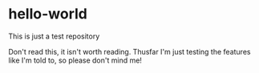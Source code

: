 # hello-world
This is just a test repository

Don't read this, it isn't worth reading.
Thusfar I'm just testing the features like I'm told to, so please don't mind me!
